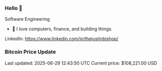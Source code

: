 ### Hello 🤙  

Software Engineering

- 🔭 I love computers, finance, and building things.
  
LinkedIn: https://www.linkedin.com/in/thejustinbishop/  


















































































































































































































































































































































































































































































































































































































































































































































































### Bitcoin Price Update
Last updated: 2025-06-29 12:43:50 UTC
Current price: $108,221.00 USD
